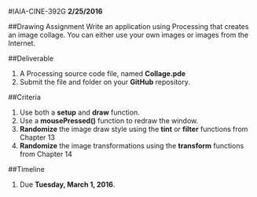 #IAIA-CINE-392G
**2/25/2016**

##Drawing Assignment
Write an application using Processing that creates an image collage. 
You can either use your own images or images from the Internet. 

##Deliverable
1. A Processing source code file, named **Collage.pde**
2. Submit the file and folder on your **GitHub** repository. 

##Criteria
1. Use both a **setup** and **draw** function.
2. Use a **mousePressed()** function to redraw the window.
3. **Randomize** the image draw style using the **tint** or **filter** functions from Chapter 13
4. **Randomize** the image transformations using the **transform** functions from Chapter 14

##Timeline
1. Due **Tuesday, March 1, 2016**.
